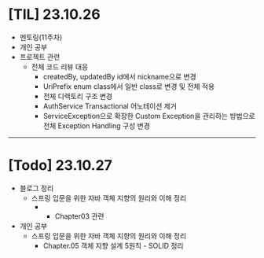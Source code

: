 # [TIL] 23.10.26

* 멘토링(11주차)
* 개인 공부 
* 프로젝트 관련
  * 전체 코드 리뷰 대응
    * createdBy, updatedBy id에서 nickname으로 변경
    * UriPrefix enum class에서 일반 class로 변경 및 전체 적용
    * 전체 디렉토리 구조 변경
    * AuthService Transactional 어노테이션 제거
    * ServiceException으로 확장한 Custom Exception을 관리하는 방법으로 전체 Exception Handling 구성 변경
---
# [Todo] 23.10.27
* 블로그 정리
    * 스프링 입문을 위한 자바 객체 지향의 원리와 이해 정리
      * * Chapter03 관련
* 개인 공부
  * 스프링 입문을 위한 자바 객체 지향의 원리와 이해 정리
    * Chapter.05 객체 지향 설계 5원칙 - SOLID 정리

  

